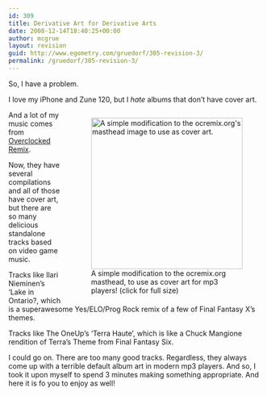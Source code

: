 ```yaml
---
id: 309
title: Derivative Art for Derivative Arts
date: 2008-12-14T18:40:25+00:00
author: mcgrue
layout: revision
guid: http://www.egometry.com/gruedorf/305-revision-3/
permalink: /gruedorf/305-revision-3/
---
```

So, I have a problem.

I love my iPhone and Zune 120, but I _hate_ albums that don&#8217;t have cover art.

<div style="float: right; margin-left: 20px;">
  <figure id="attachment_306" style="width: 300px" class="wp-caption alignnone"><a href="http://www.egometry.com/wp-content/uploads/2008/12/ocr_cover.png"><img class="size-medium wp-image-306" title="OCRemix Cover Art" src="http://www.egometry.com/wp-content/uploads/2008/12/ocr_cover-300x300.png" alt="A simple modification to the ocremix.org's masthead image to use as cover art." width="300" height="300" srcset="https://www.egometry.com/i/2008/12/ocr_cover-300x300.png 300w, https://www.egometry.com/i/2008/12/ocr_cover-150x150.png 150w, https://www.egometry.com/i/2008/12/ocr_cover.png 697w" sizes="(max-width: 300px) 85vw, 300px" /></a><figcaption class="wp-caption-text">A simple modification to the ocremix.org masthead, to use as cover art for mp3 players! (click for full size)</figcaption></figure>
</div>

And a lot of my music comes from [Overclocked Remix](http://www.ocremix.org/).

Now, they have [](http://www.ocremix.org/albums)several compilations and all of those have cover art, but there are so many delicious standalone tracks based on video game music.

Tracks like [](http://www.ocremix.org/remix/OCR01560)Ilari Nieminen&#8217;s &#8216;Lake in Ontario?, which is a superawesome Yes/ELO/Prog Rock remix of a few of Final Fantasy X&#8217;s themes.

Tracks like [](http://www.ocremix.org/remix/OCR01762)The OneUp&#8217;s &#8216;Terra Haute&#8217;, which is like a Chuck Mangione rendition of Terra&#8217;s Theme from Final Fantasy Six.

I could go on. There are too many good tracks. Regardless, they always come up with a terrible default album art in modern mp3 players. And so, I took it upon myself to spend 3 minutes making something appropriate. And here it is fo you to enjoy as well!